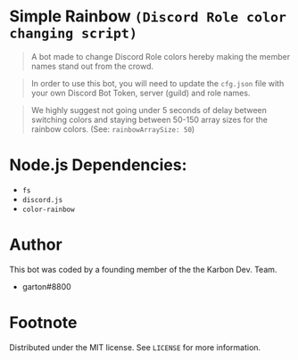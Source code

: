 # Simple Rainbow `(Discord Role color changing script)`
> A bot made to change Discord Role colors hereby making the member names stand out from the crowd.

> In order to use this bot, you will need to update the `cfg.json` file with your own Discord Bot Token, server (guild) and role names.

> We highly suggest not going under 5 seconds of delay between switching colors and staying between 50-150 array sizes for the rainbow colors. (See: `rainbowArraySize: 50`)
# Node.js Dependencies:
- `fs`
- `discord.js`
- `color-rainbow`
# Author
This bot was coded by a founding member of the the Karbon Dev. Team.
- garton#8800

# Footnote
Distributed under the MIT license. See `LICENSE` for more information.
